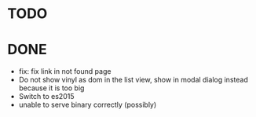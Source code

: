 # TODO

# DONE

- fix: fix link in not found page
- Do not show vinyl as dom in the list view, show in modal dialog instead because it is too big
- Switch to es2015
- unable to serve binary correctly (possibly)
